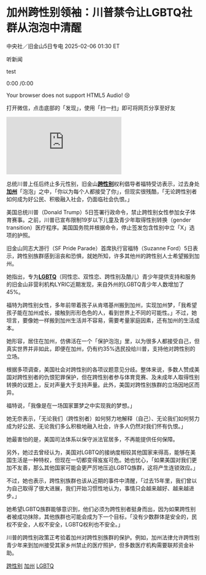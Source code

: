 # 加州跨性别领袖：川普禁令让LGBTQ社群从泡泡中清醒

中央社／旧金山5日专电 2025-02-06 01:30 ET

听新闻

test

0:00 /0:00

Your browser does not support HTML5 Audio! 😢

打开微信，点击底部的「发现」，使用「扫一扫」即可将网页分享至好友

![总统川普上任后终止多元性别，旧金山跨性别权利倡导者福特表示，过去跨性别族群身处加州「泡泡」之中，但现实很残酷；图为福特参与旧金山同志大游行。(中央社)](https://pgw.worldjournal.com/gw/photo.php?u=https://uc.udn.com.tw/photo/wj/realtime/2025/02/06/31448070.jpg&x=0&y=0&sw=0&sh=0&sl=W&fw=800&exp=3600&q=75)

总统川普上任后终止多元性别，旧金山[**跨性别**](https://www.worldjournal.com/search/tagging/8877/%E8%B7%A8%E6%80%A7%E5%88%AB?zh-cn)权利倡导者福特受访表示，过去身处[**加州**](https://www.worldjournal.com/search/tagging/8877/%E5%8A%A0%E5%B7%9E?zh-cn)「泡泡」之中，「你以为每个人都接受了你」，但现实很残酷，「无论跨性别者如何成为好公民、积极融入社会，仍面临社会仇恨。」

美国总统川普（Donald Trump）5日签署行政命令，禁止跨性别女性参加女子体育赛事。之前，川普已宣布限制19岁以下儿童及青少年取得性别转换（gender transition）医疗程序。美国国务院并根据命令，停止签发包含性别中立「X」选项的护照。

旧金山同志大游行（SF Pride Parade）首席执行官福特（Suzanne Ford）5日表示，跨性别族群感到沮丧和恐惧，就她所知，许多其他州的跨性别人士希望搬到加州。

她指出，专为[**LGBTQ**](https://www.worldjournal.com/search/tagging/8877/LGBTQ?zh-cn)（同性恋、双性恋、跨性别及酷儿）青少年提供支持和服务的旧金山非营利机构LYRIC近期发现，来自外州的LGBTQ青少年人数增加了45%。

福特为跨性别女性，多年前带着孩子从肯塔基州搬到加州，实现加州梦，「我希望孩子能在加州成长，接触到形形色色的人，看到世界上不同的可能性。」不过，她坦言，要像她一样搬到加州生活并不容易，需要考量家庭因素，还有加州的生活成本。

她形容，居住在加州，仿佛活在一个「保护泡泡」里，以为很多人都接受自己，但真实世界并非如此，即便在加州，仍有约35%选民投给川普，支持他对跨性别的立场。

根据多项调查，美国社会对跨性别的各项议题意见分歧。整体来说，多数人赞成美国对跨性别者的仇恨犯罪保护，但在跨性别者参与体育竞赛、及未成年人取得性别转换的议题上，反对声量大于支持声量。此外，美国对跨性别族群的立场因地区而异。

福特说，「我像是在一场国家噩梦之中实现我的梦想。」

她无奈表示，「无论我们（跨性别者）如何努力地解释（自己）、无论我们如何努力成为好公民、无论我们多么积极地融入社会，许多人仍然对我们怀有仇恨。」

她最害怕的是，美国司法体系以保守派法官居多，不再能提供任何保障。

另外，她过去曾经认为，美国对LGBTQ的接纳度相较其他国家来得高，能够在美国生活是一种特权，但现在一切都变得岌岌可危。她也忧心，「如果美国对我们更加不友善，那么其他国家可能会更严厉地压迫LGBTQ族群，这将产生连锁效应。」

不过，她也表示，跨性别族群也该从近期的事件中清醒，「过去15年里，我们曾以为自己取得了很大进展，我们开始习惯性地认为，事情只会越来越好、越来越进步。」

她希望LGBTQ族群能够意识到，他们必须为跨性别者挺身而出，因为如果跨性别者被成功抹除，其他族群也可能会成为下一个目标，「没有少数群体是安全的，民权不安全，人权不安全，LGBTQ权利也不安全。」

川普的跨性别政策正考验着加州对跨性别族群的保护。例如，加州法律允许跨性别青少年来到加州接受其家乡州禁止的医疗照护，但多数医疗机构需要联邦资金补助。

[跨性别](https://www.worldjournal.com/search/tagging/8877/%E8%B7%A8%E6%80%A7%E5%88%AB?zh-cn) [加州](https://www.worldjournal.com/search/tagging/8877/%E5%8A%A0%E5%B7%9E?zh-cn) [LGBTQ](https://www.worldjournal.com/search/tagging/8877/LGBTQ?zh-cn)